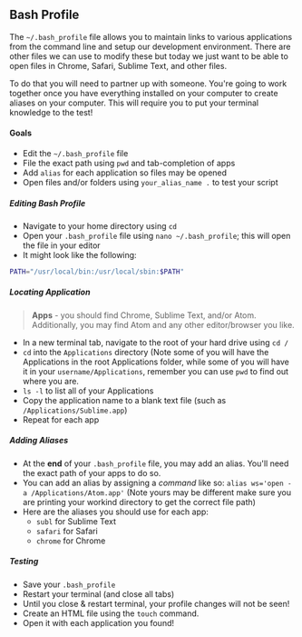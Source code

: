 ## Bash Profile

The `~/.bash_profile` file allows you to maintain links to various applications from the command line and setup our development environment. There are other files we can use to modify these but today we just want to be able to open files in Chrome, Safari, Sublime Text, and other files.

To do that you will need to partner up with someone. You're going to work together once you have everything installed on your computer to create aliases on your computer. This will require you to put your terminal knowledge to the test!

#### Goals

- Edit the `~/.bash_profile` file
- File the exact path using `pwd` and tab-completion of apps
- Add `alias` for each application so files may be opened
- Open files and/or folders using `your_alias_name .` to test your script


##### Editing Bash Profile

- Navigate to your home directory using `cd`
- Open your `.bash_profile` file using `nano ~/.bash_profile`; this will open the file in your editor
- It might look like the following:

```bash
PATH="/usr/local/bin:/usr/local/sbin:$PATH"
```

##### Locating Application

> **Apps** - you should find Chrome, Sublime Text, and/or Atom. Additionally, you may find Atom and any other editor/browser you like.

- In a new terminal tab, navigate to the root of your hard drive using `cd /`
- `cd` into the `Applications` directory (Note some of you will have the Applications in the root Applications folder, while some of you will have it in your `username/Applications`, remember you can use `pwd` to find out where you are.
- `ls -l` to list all of your Applications
- Copy the application name to a blank text file (such as `/Applications/Sublime.app`)
- Repeat for each app

##### Adding Aliases

- At the **end** of your `.bash_profile` file, you may add an alias. You'll need the exact path of your apps to do so.
- You can add an alias by assigning a _command_ like so: `alias ws='open -a /Applications/Atom.app'` (Note yours may be different make sure you are printing your workind directory to get the correct file path)
- Here are the aliases you should use for each app:
  * `subl` for Sublime Text
  * `safari` for Safari
  * `chrome` for Chrome

##### Testing

- Save your `.bash_profile`
- Restart your terminal (and close all tabs)
- Until you close & restart terminal, your profile changes will not be seen!
- Create an HTML file using the `touch` command.
- Open it with each application you found!
